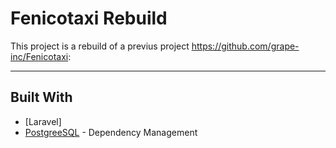 # Fenicotaxi Rebuild
  This project is a rebuild of a previus project https://github.com/grape-inc/Fenicotaxi:
<hr>

## Built With

* [Laravel]
* [PostgreeSQL](https://maven.apache.org/) - Dependency Management
